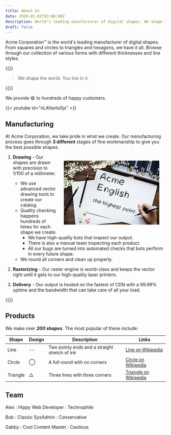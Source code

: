 ```yaml
---
title: About Us
date: 2020-01-01T03:00:00Z
description: World's leading manufacturer of digital shapes. We shape the world. You live in it.
draft: false
---
```


Acme Corporation&trade; is the world's leading manufacturer of digital shapes. From squares and circles to triangles and hexagons, we have it all. Browse through our collection of various forms with different thicknesses and line styles.

{{<divider>}}

> We shape the world. You live in it.

{{<divider>}}

We provide :smile: to hundreds of happy customers.

{{< youtube id="nLAVanlu5js" >}}

## Manufacturing

At Acme Corporation, we take pride in what we create. Our manufacturing process goes through __3 different__ stages of fine workmanship to give you the best possible shapes.

<img style="float:right; margin: 20px;" src="draw.jpg">

1) __Drawing__ - Our shapes are drawn with precision to 1/100 of a millimeter.
   * We use advanced vector drawing tools to create our catalog.
   * Quality checking happens hundreds of times for each shape we create.
     * We have high-quality bots that inspect our output.
     * There is also a manual team inspecting each product.
     * All our bugs are turned into automated checks that bots perform in every future shape.
   * We round all corners and clean up properly.

2) __Rasterizing__ - Our raster engine is world-class and keeps the vector right until it gets to our high-quality laser printers.

3) __Delivery__ - Our output is hosted on the fastest of CDN with a 99.99% uptime and the bandwidth that can take care of all your load.

{{<divider>}}

## Products

We make over __*200 shapes*__. The most popular of these include:

Shape |  Design | Description | Links
------|---------|-------------|----
Line | -- |  Two pointy ends and a straight stretch of ink | [Line on Wikipedia](https://en.wikipedia.org/wiki/Line_-geometry-)
Circle | &#8413; | A full round with no corners | [Circle on Wikipedia](https://en.wikipedia.org/wiki/Circle)
Triangle |  &#9651; | Three lines with three corners | [Triangle on Wikipedia](https://en.wikipedia.org/wiki/Triangle)

## Team

Alex
: Hippy Web Developer
: Technophile

Bob
: Classic SysAdmin
: Conservative

Gabby
: Cool Content Master
: Cautious
